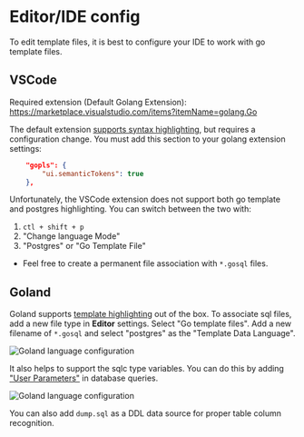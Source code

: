# Editor/IDE config

To edit template files, it is best to configure your IDE to work with go template files.

## VSCode

Required extension (Default Golang Extension): https://marketplace.visualstudio.com/items?itemName=golang.Go

The default extension [supports syntax highlighting](https://github.com/golang/vscode-go/wiki/features#go-template-syntax-highlighting), but requires a configuration change. You must add this section to your golang extension settings:

```json
    "gopls": {
        "ui.semanticTokens": true
    },
```

Unfortunately, the VSCode extension does not support both go template and postgres highlighting. You can switch between the two with:

1. `ctl + shift + p`
1. "Change language Mode"
1. "Postgres" or "Go Template File"

- Feel free to create a permanent file association with `*.gosql` files.

## Goland

Goland supports [template highlighting](https://www.jetbrains.com/help/go/integration-with-go-templates.html) out of the box. To associate sql files, add a new file type in **Editor** settings. Select "Go template files". Add a new filename of `*.gosql` and select "postgres" as the "Template Data Language".

![Goland language configuration](./imgs/goland-gosql.png)

It also helps to support the sqlc type variables. You can do this by adding ["User Parameters"](https://www.jetbrains.com/help/datagrip/settings-tools-database-user-parameters.html) in database queries.

![Goland language configuration](./imgs/goland-user-params.png)

You can also add `dump.sql` as a DDL data source for proper table column recognition.
